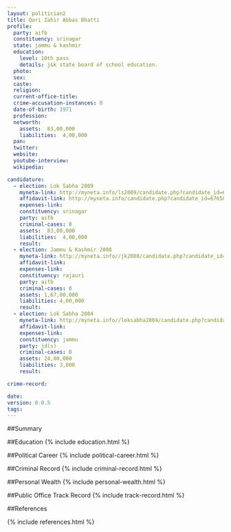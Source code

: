 ```yaml
---
layout: politician2
title: Qari Zahir Abbas Bhatti
profile: 
  party: aifb
  constituency: srinagar
  state: jammu & kashmir
  education: 
    level: 10th pass
    details: j&k state board of school education.
  photo: 
  sex: 
  caste: 
  religion: 
  current-office-title: 
  crime-accusation-instances: 0
  date-of-birth: 1971
  profession: 
  networth: 
    assets:  83,00,000
    liabilities:  4,00,000
  pan: 
  twitter: 
  website: 
  youtube-interview: 
  wikipedia: 

candidature: 
  - election: Lok Sabha 2009
    myneta-link: http://myneta.info/ls2009/candidate.php?candidate_id=6765
    affidavit-link: http://myneta.info/candidate.php?candidate_id=6765&scan=original
    expenses-link: 
    constituency: srinagar 
    party: aifb
    criminal-cases: 0
    assets:  83,00,000
    liabilities:  4,00,000
    result:  
  - election: Jammu & Kashmir 2008
    myneta-link: http://myneta.info//jk2008/candidate.php?candidate_id=1290
    affidavit-link: 
    expenses-link: 
    constituency: rajauri 
    party: aifb
    criminal-cases: 0
    assets: 1,67,00,000
    liabilities: 4,00,000
    result:  
  - election: Lok Sabha 2004
    myneta-link: http://myneta.info//loksabha2004/candidate.php?candidate_id=1413
    affidavit-link: 
    expenses-link: 
    constituency: jammu 
    party: jd(s)
    criminal-cases: 0
    assets: 24,80,000
    liabilities: 3,000
    result:  

crime-record: 

date: 
version: 0.0.5
tags: 
---
```

##Summary


##Education
{% include education.html %}


##Political Career
{% include political-career.html %}


##Criminal Record
{% include criminal-record.html %}


##Personal Wealth
{% include personal-wealth.html %}


##Public Office Track Record
{% include track-record.html %}


##References


{% include references.html %}